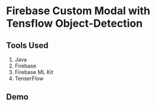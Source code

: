 # Firebase Custom Modal with Tensflow Object-Detection
## Tools Used
1. Java
2. Firebase
3. Firebase ML Kit
4. TenserFlow

## Demo

